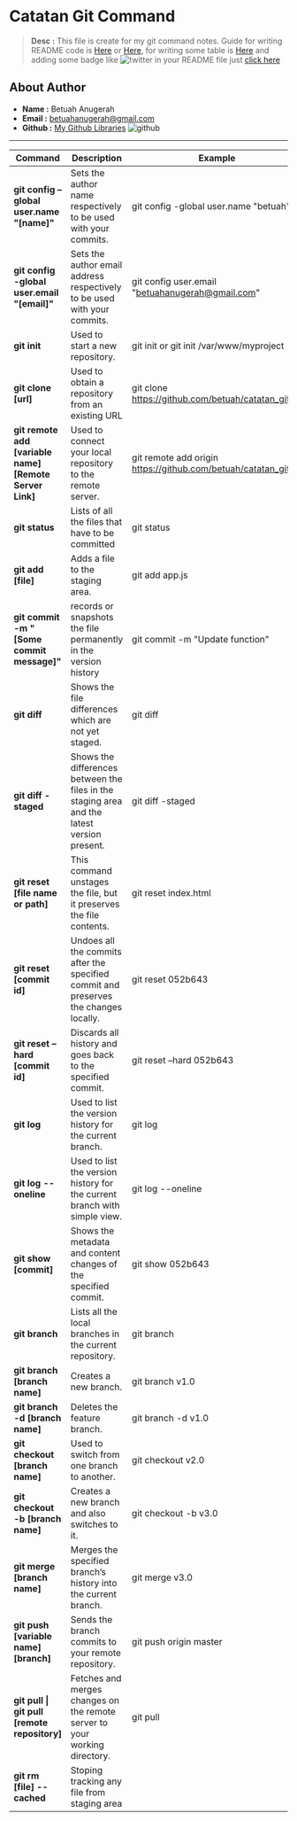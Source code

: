 # Catatan Git Command
> **Desc :** This file is create for my git command notes. Guide for writing README code is [Here](https://guides.github.com/features/mastering-markdown/#what) or [Here](https://help.github.com/en/github/writing-on-github/basic-writing-and-formatting-syntax), for writing some table is [Here](https://help.github.com/en/github/writing-on-github/organizing-information-with-tables) and adding some badge like  ![twitter](https://img.shields.io/twitter/follow/betuahripsn?style=social)   in your README file just [click here](https://shields.io/)

## About Author
- **Name :** Betuah Anugerah
- **Email :** betuahanugerah@gmail.com
- **Github :** [My Github Libraries](https://github.com/betuah/) ![github](https://img.shields.io/github/followers/betuah?style=social) 
<hr>

| Command                               | Description                         | Example                                                |
| ------------------------------------- | ----------------------------------- | ------------------------------------------------------ |
| **git config –global user.name "[name]"** | Sets the author name respectively to be used with your commits. | git config -global user.name "betuah" |
| **git config -global user.email "[email]"** | Sets the author email address respectively to be used with your commits. | git config user.email "betuahanugerah@gmail.com" |
| **git init**   | Used to start a new repository.       | git init or git init /var/www/myproject   |
| **git clone [url]**  | Used to obtain a repository from an existing URL  | git clone https://github.com/betuah/catatan_git.git |
| **git remote add [variable name]** **[Remote Server Link]** | Used to connect your local repository to the remote server. | git remote add origin https://github.com/betuah/catatan_git.git |
| **git status** | Lists of all the files that have to be committed | git status |
| **git add [file]** | Adds a file to the staging area. | git add app.js |
| **git commit -m "[Some commit message]"** | records or snapshots the file permanently in the version history | git commit -m "Update function" |
| **git diff** | Shows the file differences which are not yet staged. | git diff |
| **git diff -staged** | Shows the differences between the files in the staging area and the latest version present. | git diff -staged |
| **git reset [file name or path]** | This command unstages the file, but it preserves the file contents. | git reset index.html |
| **git reset [commit id]** | Undoes all the commits after the specified commit and preserves the changes locally. | git reset 052b643 |
| **git reset –hard [commit id]** | Discards all history and goes back to the specified commit. | git reset –hard 052b643 |
| **git log** | Used to list the version history for the current branch. | git log |
| **git log --oneline** | Used to list the version history for the current branch with simple view. | git log --oneline |
| **git show [commit]** | Shows the metadata and content changes of the specified commit. | git show 052b643 |
| **git branch** | Lists all the local branches in the current repository. | git branch |
| **git branch [branch name]** | Creates a new branch. | git branch v1.0 |
| **git branch -d [branch name]** | Deletes the feature branch. | git branch -d v1.0 |
| **git checkout [branch name]** | Used to switch from one branch to another. | git checkout v2.0 |
| **git checkout -b [branch name]** | Creates a new branch and also switches to it. | git checkout -b v3.0 |
| **git merge [branch name]** | Merges the specified branch’s history into the current branch. | git merge v3.0 |
| **git push [variable name]** **[branch]** | Sends the branch commits to your remote repository. | git push origin master |
| **git pull \| git pull [remote repository]** | Fetches and merges changes on the remote server to your working directory. | git pull |
| **git rm [file] --cached** | Stoping tracking any file from staging area |
